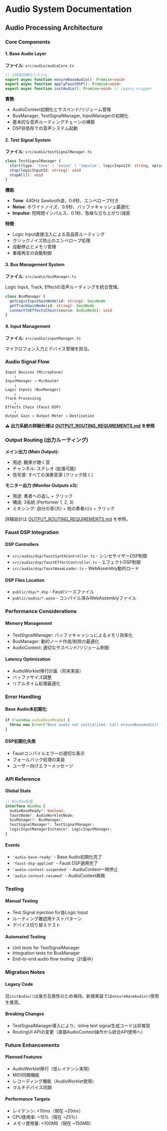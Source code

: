 # Audio System Documentation

## Audio Processing Architecture

### Core Components

#### 1. Base Audio Layer
**ファイル**: `src/audio/audioCore.ts`

```typescript
// 2段階初期化システム
export async function ensureBaseAudio(): Promise<void>
export async function applyFaustDSP(): Promise<void>
export async function initAudio(): Promise<void> // Legacy wrapper
```

**責務**:
- AudioContext初期化とサスペンド/リジューム管理
- BusManager, TestSignalManager, InputManagerの初期化
- 基本的な音声ルーティングチェーンの構築
- DSP非依存での音声システム起動

#### 2. Test Signal System
**ファイル**: `src/audio/testSignalManager.ts`

```typescript
class TestSignalManager {
  start(type: 'tone' | 'noise' | 'impulse', logicInputId: string, options?: TestSignalOptions): void
  stop(logicInputId: string): void
  stopAll(): void
}
```

**機能**:
- **Tone**: 440Hz Sawtooth波、0.6秒、エンベロープ付き
- **Noise**: ホワイトノイズ、0.6秒、バッファキャッシュ最適化
- **Impulse**: 短時間インパルス、0.1秒、急峻な立ち上がり/減衰

**特徴**:
- Logic Input直接注入による高品質ルーティング
- クリックノイズ防止のエンベロープ処理
- 自動停止とメモリ管理
- 重複再生の自動制御

#### 3. Bus Management System
**ファイル**: `src/audio/busManager.ts`

Logic Input, Track, Effectの音声ルーティングを統合管理。

```typescript
class BusManager {
  getLogicInputGainNode(id: string): GainNode
  getTrackGainNode(id: string): GainNode
  connectToEffectsChain(source: AudioNode): void
}
```

#### 4. Input Management
**ファイル**: `src/audio/inputManager.ts`

マイクロフォン入力とデバイス管理を担当。

### Audio Signal Flow

```
Input Devices (Microphone)
    ↓
InputManager → MicRouter
    ↓
Logic Inputs (BusManager)
    ↓
Track Processing
    ↓
Effects Chain (Faust DSP)
    ↓
Output Gain → Output Meter → Destination
```

**⚠️ 出力系統の詳細仕様は [OUTPUT_ROUTING_REQUIREMENTS.md](./OUTPUT_ROUTING_REQUIREMENTS.md) を参照**

### Output Routing (出力ルーティング)

**メイン出力 (Main Output):**
- 用途: 観衆が聴く音
- チャンネル: ステレオ (拡張可能)
- 信号源: すべての演奏音源 (クリック除く)

**モニター出力 (Monitor Outputs x3):**
- 用途: 奏者への返し + クリック
- 構成: 3系統 (Performer 1, 2, 3)
- ミキシング: 自分の音(大) + 他の奏者(小) + クリック

詳細設計は [OUTPUT_ROUTING_REQUIREMENTS.md](./OUTPUT_ROUTING_REQUIREMENTS.md) を参照。

### Faust DSP Integration

#### DSP Controllers
- `src/audio/dsp/faustSynthController.ts` - シンセサイザーDSP制御
- `src/audio/dsp/faustEffectController.ts` - エフェクトDSP制御
- `src/audio/dsp/faustWasmLoader.ts` - WebAssembly動的ロード

#### DSP Files Location
- `public/dsp/*.dsp` - Faustソースファイル
- `public/audio/*.wasm` - コンパイル済みWebAssemblyファイル

### Performance Considerations

#### Memory Management
- TestSignalManager: バッファキャッシュによるメモリ効率化
- BusManager: 動的ノード作成/削除の最適化
- AudioContext: 適切なサスペンド/リジューム制御

#### Latency Optimization
- AudioWorklet移行計画（将来実装）
- バッファサイズ調整
- リアルタイム処理最適化

### Error Handling

#### Base Audio未初期化
```typescript
if (!window.audioBaseReady) {
  throw new Error("Base audio not initialized. Call ensureBaseAudio() first.");
}
```

#### DSP初期化失敗
- Faustコンパイルエラーの適切な表示
- フォールバック処理の実装
- ユーザー向けエラーメッセージ

### API Reference

#### Global State
```typescript
// Window拡張
interface Window {
  audioBaseReady?: boolean;
  faustNode?: AudioWorkletNode;
  busManager?: BusManager;
  testSignalManager?: TestSignalManager;
  logicInputManagerInstance?: LogicInputManager;
}
```

#### Events
- `'audio-base-ready'` - Base Audio初期化完了
- `'faust-dsp-applied'` - Faust DSP適用完了
- `'audio-context-suspended'` - AudioContext一時停止
- `'audio-context-resumed'` - AudioContext再開

### Testing

#### Manual Testing
- Test Signal injection for各Logic Input
- ルーティング確認用テストパターン
- デバイス切り替えテスト

#### Automated Testing
- Unit tests for TestSignalManager
- Integration tests for BusManager
- End-to-end audio flow testing（計画中）

### Migration Notes

#### Legacy Code
旧`initAudio()`は後方互換性のため保持。新規実装では`ensureBaseAudio()`使用を推奨。

#### Breaking Changes
- TestSignalManager導入により、inline test signal生成コードは非推奨
- RoutingUI APIの変更（直接AudioContext操作から統合API使用へ）

### Future Enhancements

#### Planned Features
- AudioWorklet移行（低レイテンシ実現）
- MIDI同期機能
- レコーディング機能（AudioWorklet使用）
- マルチデバイス同期

#### Performance Targets
- レイテンシ: <10ms（現在 ~20ms）
- CPU使用率: <15%（現在 ~25%）
- メモリ使用量: <100MB（現在 ~150MB）
